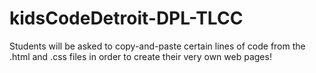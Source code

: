 # kidsCodeDetroit-DPL-TLCC
Students will be asked to copy-and-paste certain lines of code from the .html and .css files in order to create their very own web pages!

